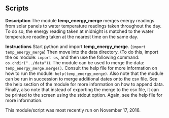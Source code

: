 Scripts
-------
**Description**
The module **temp_energy_merge** merges energy readings from solar panels to water temperature readings taken throughout the day. To do so, the energy reading taken at midnight is matched to the water temperature reading taken at the nearest time on the same day.

**Instructions**
Start python and import **temp_energy_merge**. (`import temp_energy_merge`) Then move into the data directory. (To do this, import the os module: `import os`, and then use the following command: `os.chdir("../data")`). The module can be used to merge the data: `temp_energy_merge.merge()`. Consult the help file for more information on how to run the module: `help(temp_energy_merge)`. Also note that the module can be run in succession to merge additional dates onto the csv file. See the help section of the module for more information on how to append data. Finally, also note that instead of exporting the merge to the csv file, it can be printed to the screen using the stdout option. Again, see the help file for more information.

This module/script was most recently run on November 17, 2016.
